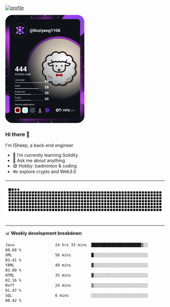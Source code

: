 [![profile](https://user-images.githubusercontent.com/54968314/208005045-e4b42f3b-833d-4242-bfcc-e764865553a2.svg)](https://www.calligrapher.ai/)

<a href="https://app.daily.dev/linziyang1106"><img src="/devcard.png" width="250" alt="ISheep's Dev Card"/></a>

### Hi there 🐏

I'm ISheep, a back-end engineer

- 🔭 I’m currently learning Solidity
- 💬 Ask me about anything
- 😄 Hobby: badminton & coding
- 👓 explore crypto and Web3.0

-------

![](https://raw.githubusercontent.com/ISheepp/ISheepp/output/github-contribution-grid-snake.svg)

-------

📊 **Weekly development breakdown**
<!--START_SECTION:waka-->

```text
Java                  24 hrs 33 mins  ██████████████████████▒░░   88.68 %
XML                   56 mins         █░░░░░░░░░░░░░░░░░░░░░░░░   03.41 %
YAML                  49 mins         ▓░░░░░░░░░░░░░░░░░░░░░░░░   03.00 %
HTML                  35 mins         ▓░░░░░░░░░░░░░░░░░░░░░░░░   02.16 %
Roff                  24 mins         ▒░░░░░░░░░░░░░░░░░░░░░░░░   01.47 %
SQL                   6 mins          ░░░░░░░░░░░░░░░░░░░░░░░░░   00.42 %
```

<!--END_SECTION:waka-->
